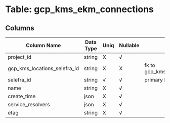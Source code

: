 # Table: gcp_kms_ekm_connections

## Columns 

|  Column Name   |  Data Type  | Uniq | Nullable | Description | 
|  ----  | ----  | ----  | ----  | ---- | 
| project_id | string | X | √ |  | 
| gcp_kms_locations_selefra_id | string | X | X | fk to gcp_kms_locations.selefra_id | 
| selefra_id | string | √ | √ | primary keys value md5 | 
| name | string | X | √ |  | 
| create_time | json | X | √ |  | 
| service_resolvers | json | X | √ |  | 
| etag | string | X | √ |  | 


